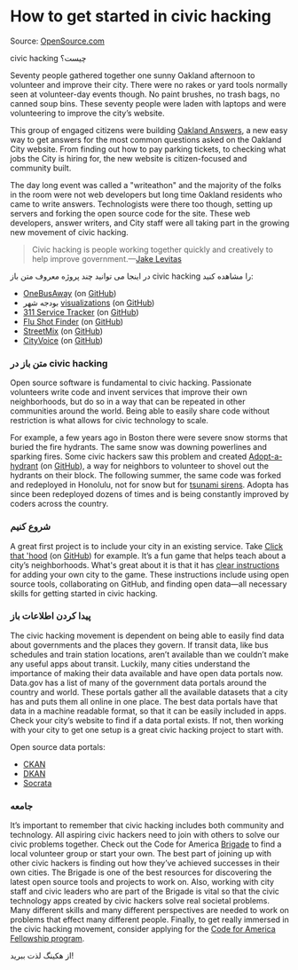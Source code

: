 # How to get started in civic hacking

Source: [OpenSource.com](http://opensource.com/government/14/2/how-get-started-civic-hacking)

civic hacking چیست؟

Seventy people gathered together one sunny Oakland afternoon to volunteer and improve their city. There were no rakes or yard tools normally seen at volunteer-day events though. No paint brushes, no trash bags, no canned soup bins. These seventy people were laden with laptops and were volunteering to improve the city’s website.

This group of engaged citizens were building [Oakland Answers](http://answers.oaklandnet.com/), a new easy way to get answers for the most common questions asked on the Oakland City website. From finding out how to pay parking tickets, to checking what jobs the City is hiring for, the new website is citizen-focused and community built.

The day long event was called a "writeathon" and the majority of the folks in the room were not web developers but long time Oakland residents who came to write answers. Technologists were there too though, setting up servers and forking the open source code for the site. These web developers, answer writers, and City staff were all taking part in the growing new movement of civic hacking.

>Civic hacking is people working together quickly and creatively to help improve government.—[Jake Levitas](http://www.codeforamerica.org/2013/06/07/defining-civic-hacking/)

در اینجا می توانید چند پروژه معروف متن باز civic hacking را مشاهده کنید:

- [OneBusAway](http://onebusaway.org/) (on [GitHub](https://github.com/OneBusAway/))
- بودجه شهر [visualizations](http://openbudgetoakland.org/) (on [GitHub](https://github.com/daguar/oakland-budget-viz))
- [311 Service Tracker](http://servicetracker.cityofchicago.org/) (on [GitHub](https://github.com/codeforamerica/srtracker))
- [Flu Shot Finder](http://chicagoflushots.org/) (on [GitHub](https://github.com/tkompare/chicagoflushots))
- [StreetMix](http://streetmix.net/) (on [GitHub](https://github.com/codeforamerica/streetmix))
- [CityVoice](http://www.southbendvoices.com/) (on [GitHub](https://github.com/codeforamerica/cityvoice))

###  متن باز در civic hacking

Open source software is fundamental to civic hacking. Passionate volunteers write code and invent services that improve their own neighborhoods, but do so in a way that can be repeated in other communities around the world. Being able to easily share code without restriction is what allows for civic technology to scale.

For example, a few years ago in Boston there were severe snow storms that buried the fire hydrants. The same snow was downing powerlines and sparking fires. Some civic hackers saw this problem and created [Adopt-a-hydrant](http://adoptahydrant.org/) (on [GitHub](https://github.com/codeforamerica/adopt-a-hydrant)), a way for neighbors to volunteer to shovel out the hydrants on their block. The following summer, the same code was forked and redeployed in Honolulu, not for snow but for [tsunami sirens](http://sirens.honolulu.gov/). Adopta has since been redeployed dozens of times and is being constantly improved by coders across the country.

### شروع کنیم

A great first project is to include your city in an existing service. Take [Click that 'hood](http://click-that-hood.com/) (on [GitHub](https://github.com/codeforamerica/click_that_hood)) for example. It’s a fun game that helps teach about a city’s neighborhoods. What's great about it is that it has [clear instructions](https://github.com/codeforamerica/click_that_hood/wiki/How-to-add-a-city-to-Click-That-%E2%80%99Hood) for adding your own city to the game. These instructions include using open source tools, collaborating on GitHub, and finding open data—all necessary skills for getting started in civic hacking.

### پیدا کردن اطلاعات باز

The civic hacking movement is dependent on being able to easily find data about governments and the places they govern. If transit data, like bus schedules and train station locations, aren’t available than we couldn’t make any useful apps about transit. Luckily, many cities understand the importance of making their data available and have open data portals now. Data.gov has a list of many of the government data portals around the country and world. These portals gather all the available datasets that a city has and puts them all online in one place. The best data portals have that data in a machine readable format, so that it can be easily included in apps. Check your city’s website to find if a data portal exists. If not, then working with your city to get one setup is a great civic hacking project to start with.

Open source data portals:

- [CKAN](http://ckan.org/)
- [DKAN](https://drupal.org/project/dkan)
- [Socrata](http://open-source.socrata.com/)


### جامعه

It’s important to remember that civic hacking includes both community and technology. All aspiring civic hackers need to join with others to solve our civic problems together. Check out the Code for America [Brigade](http://brigade.codeforamerica.org/) to find a local volunteer group or start your own. The best part of joining up with other civic hackers is finding out how they’ve achieved successes in their own cities. The Brigade is one of the best resources for discovering the latest open source tools and projects to work on. Also, working with city staff and civic leaders who are part of the Brigade is vital so that the civic technology apps created by civic hackers solve real societal problems. Many different skills and many different perspectives are needed to work on problems that effect many different people. Finally, to get really immersed in the civic hacking movement, consider applying for the [Code for America Fellowship program](http://www.codeforamerica.org/about/fellowship/).

از هکینگ لذت ببرید!